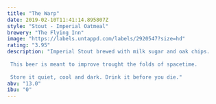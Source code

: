 ```yaml
---
title: "The Warp"
date: 2019-02-10T11:41:14.895807Z
style: "Stout - Imperial Oatmeal"
brewery: "The Flying Inn"
image: "https://labels.untappd.com/labels/2920547?size=hd"
rating: "3.95"
description: "Imperial Stout brewed with milk sugar and oak chips.  This beer is meant to improve trought the folds of spacetime.  Store it quiet, cool and dark. Drink it before you die."
abv: "13.0"
ibu: "0"
---
```

